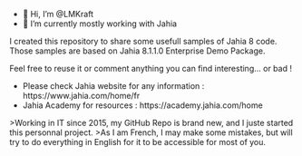 - 👋 Hi, I’m @LMKraft
- 🌱 I’m currently mostly working with Jahia

<p>
  I created this repository to share some usefull samples of Jahia 8 code.
  Those samples are based on Jahia 8.1.1.0 Enterprise Demo Package.

  Feel free to reuse it or comment anything you can find interesting... or bad !

  <ul>
    <li>Please check Jahia website for any information : https://www.jahia.com/home/fr</li>
    <li>Jahia Academy for resources : https://academy.jahia.com/home</li>
  </ul>
</p>
<p>
  >Working in IT since 2015, my GitHub Repo is brand new, and I juste started this personnal project.
  >As I am French, I may make some mistakes, but will try to do everything in English for it to be accessible for most of you.
</p>
